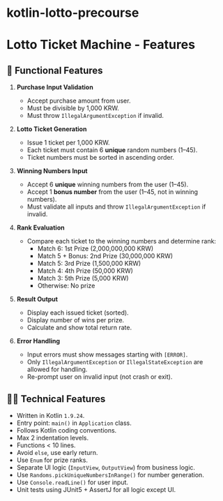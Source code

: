 # kotlin-lotto-precourse
# Lotto Ticket Machine - Features

## 🎯 Functional Features

1. **Purchase Input Validation**
   - Accept purchase amount from user.
   - Must be divisible by 1,000 KRW.
   - Must throw `IllegalArgumentException` if invalid.

2. **Lotto Ticket Generation**
   - Issue 1 ticket per 1,000 KRW.
   - Each ticket must contain 6 **unique** random numbers (1–45).
   - Ticket numbers must be sorted in ascending order.

3. **Winning Numbers Input**
   - Accept 6 **unique** winning numbers from the user (1–45).
   - Accept 1 **bonus number** from the user (1–45, not in winning numbers).
   - Must validate all inputs and throw `IllegalArgumentException` if invalid.

4. **Rank Evaluation**
   - Compare each ticket to the winning numbers and determine rank:
     - Match 6: 1st Prize (2,000,000,000 KRW)
     - Match 5 + Bonus: 2nd Prize (30,000,000 KRW)
     - Match 5: 3rd Prize (1,500,000 KRW)
     - Match 4: 4th Prize (50,000 KRW)
     - Match 3: 5th Prize (5,000 KRW)
     - Otherwise: No prize

5. **Result Output**
   - Display each issued ticket (sorted).
   - Display number of wins per prize.
   - Calculate and show total return rate.

6. **Error Handling**
   - Input errors must show messages starting with `[ERROR]`.
   - Only `IllegalArgumentException` or `IllegalStateException` are allowed for handling.
   - Re-prompt user on invalid input (not crash or exit).

## 🧑‍💻 Technical Features

- Written in Kotlin `1.9.24`.
- Entry point: `main()` in `Application` class.
- Follows Kotlin coding conventions.
- Max 2 indentation levels.
- Functions < 10 lines.
- Avoid `else`, use early return.
- Use `Enum` for prize ranks.
- Separate UI logic (`InputView`, `OutputView`) from business logic.
- Use `Randoms.pickUniqueNumbersInRange()` for number generation.
- Use `Console.readLine()` for user input.
- Unit tests using JUnit5 + AssertJ for all logic except UI.
